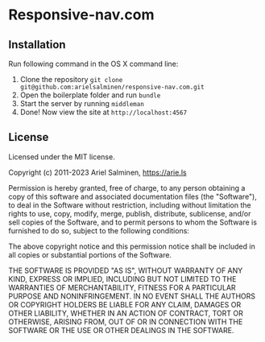# Responsive-nav.com

## Installation ##
Run following command in the OS X command line:

1. Clone the repository `git clone git@github.com:arielsalminen/responsive-nav.com.git`
2. Open the boilerplate folder and run `bundle`
3. Start the server by running `middleman`
4. Done! Now view the site at `http://localhost:4567`

## License ##

Licensed under the MIT license.

Copyright (c) 2011-2023 Ariel Salminen, https://arie.ls

Permission is hereby granted, free of charge, to any person obtaining a copy of this software and associated documentation files (the "Software"), to deal in the Software without restriction, including without limitation the rights to use, copy, modify, merge, publish, distribute, sublicense, and/or sell copies of the Software, and to permit persons to whom the Software is furnished to do so, subject to the following conditions:

The above copyright notice and this permission notice shall be included in all copies or substantial portions of the Software.

THE SOFTWARE IS PROVIDED "AS IS", WITHOUT WARRANTY OF ANY KIND, EXPRESS OR IMPLIED, INCLUDING BUT NOT LIMITED TO THE WARRANTIES OF MERCHANTABILITY, FITNESS FOR A PARTICULAR PURPOSE AND NONINFRINGEMENT. IN NO EVENT SHALL THE AUTHORS OR COPYRIGHT HOLDERS BE LIABLE FOR ANY CLAIM, DAMAGES OR OTHER LIABILITY, WHETHER IN AN ACTION OF CONTRACT, TORT OR OTHERWISE, ARISING FROM, OUT OF OR IN CONNECTION WITH THE SOFTWARE OR THE USE OR OTHER DEALINGS IN THE SOFTWARE.